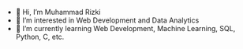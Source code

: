 - 👋 Hi, I’m Muhammad Rizki
- 👀 I’m interested in Web Development and Data Analytics
- 🌱 I’m currently learning Web Development, Machine Learning, SQL, Python, C, etc.

<!---
mhmmdriz/mhmmdriz is a ✨ special ✨ repository because its `README.md` (this file) appears on your GitHub profile.
You can click the Preview link to take a look at your changes.
--->
